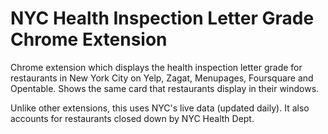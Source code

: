 # NYC Health Inspection Letter Grade Chrome Extension

Chrome extension which displays the health inspection letter grade for restaurants in New York City on Yelp, Zagat, Menupages, Foursquare and Opentable.  Shows the same card that restaurants display in their windows.

Unlike other extensions, this uses NYC's live data (updated daily). It also accounts for restaurants closed down by NYC Health Dept.